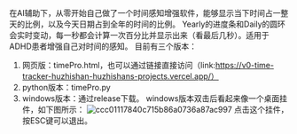 在AI辅助下，从零开始自己做了一个时间感知增强软件，能够显示当下时间占一整天的比例，以及今天日期占到全年的时间的比例。
Yearly的进度条和Daily的圆环会实时变动，每一秒都会计算一次百分比并显示出来（看最后几秒）。适用于ADHD患者增强自己对时间的感知。
目前有三个版本：
1. 网页版：timePro.html，也可以通过链接直接访问（link:https://v0-time-tracker-huzhishan-huzhishans-projects.vercel.app/）
2. python版本：timePro.py
3. windows版本：通过release下载。
windows版本双击后看起来像一个桌面挂件，如下图所示：
![ccc01117840c715b86a0736a87ac997](https://github.com/user-attachments/assets/1d534358-c667-4c91-a5ea-e6c693116fb0)
点击这个挂件，按ESC键可以退出。
